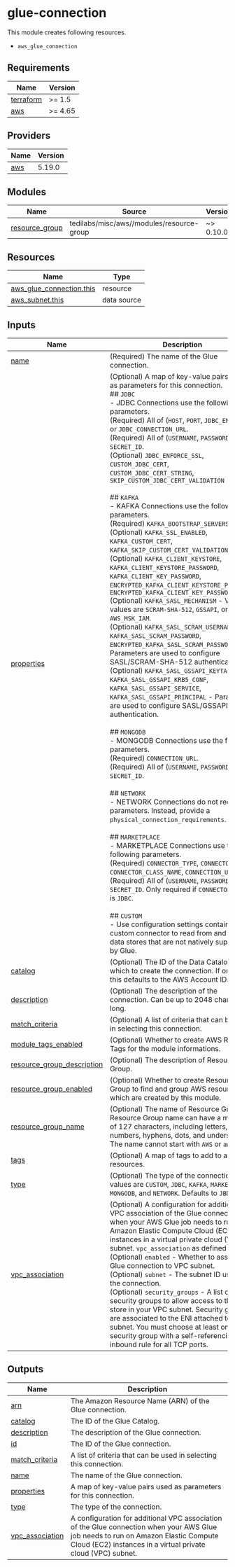 # glue-connection

This module creates following resources.

- `aws_glue_connection`

<!-- BEGIN_TF_DOCS -->
## Requirements

| Name | Version |
|------|---------|
| <a name="requirement_terraform"></a> [terraform](#requirement\_terraform) | >= 1.5 |
| <a name="requirement_aws"></a> [aws](#requirement\_aws) | >= 4.65 |

## Providers

| Name | Version |
|------|---------|
| <a name="provider_aws"></a> [aws](#provider\_aws) | 5.19.0 |

## Modules

| Name | Source | Version |
|------|--------|---------|
| <a name="module_resource_group"></a> [resource\_group](#module\_resource\_group) | tedilabs/misc/aws//modules/resource-group | ~> 0.10.0 |

## Resources

| Name | Type |
|------|------|
| [aws_glue_connection.this](https://registry.terraform.io/providers/hashicorp/aws/latest/docs/resources/glue_connection) | resource |
| [aws_subnet.this](https://registry.terraform.io/providers/hashicorp/aws/latest/docs/data-sources/subnet) | data source |

## Inputs

| Name | Description | Type | Default | Required |
|------|-------------|------|---------|:--------:|
| <a name="input_name"></a> [name](#input\_name) | (Required) The name of the Glue connection. | `string` | n/a | yes |
| <a name="input_properties"></a> [properties](#input\_properties) | (Optional) A map of key-value pairs used as parameters for this connection.<br>  ## `JDBC`<br>  - JDBC Connections use the following parameters.<br>    (Required) All of (`HOST`, `PORT`, `JDBC_ENGINE`) or `JDBC_CONNECTION_URL`.<br>    (Required) All of (`USERNAME`, `PASSWORD`) or `SECRET_ID`.<br>    (Optional) `JDBC_ENFORCE_SSL`, `CUSTOM_JDBC_CERT`, `CUSTOM_JDBC_CERT_STRING`, `SKIP_CUSTOM_JDBC_CERT_VALIDATION`<br><br>  ## `KAFKA`<br>  - KAFKA Connections use the following parameters.<br>    (Required) `KAFKA_BOOTSTRAP_SERVERS`.<br>    (Optional) `KAFKA_SSL_ENABLED`, `KAFKA_CUSTOM_CERT`, `KAFKA_SKIP_CUSTOM_CERT_VALIDATION`.<br>    (Optional) `KAFKA_CLIENT_KEYSTORE`, `KAFKA_CLIENT_KEYSTORE_PASSWORD`, `KAFKA_CLIENT_KEY_PASSWORD`, `ENCRYPTED_KAFKA_CLIENT_KEYSTORE_PASSWORD`, `ENCRYPTED_KAFKA_CLIENT_KEY_PASSWORD`<br>    (Optional) `KAFKA_SASL_MECHANISM` - Valid values are `SCRAM-SHA-512`, `GSSAPI`, or `AWS_MSK_IAM`.<br>    (Optional) `KAFKA_SASL_SCRAM_USERNAME`, `KAFKA_SASL_SCRAM_PASSWORD`, `ENCRYPTED_KAFKA_SASL_SCRAM_PASSWORD` - Parameters are used to configure SASL/SCRAM-SHA-512 authentication.<br>    (Optional) `KAFKA_SASL_GSSAPI_KEYTAB`, `KAFKA_SASL_GSSAPI_KRB5_CONF`, `KAFKA_SASL_GSSAPI_SERVICE`, `KAFKA_SASL_GSSAPI_PRINCIPAL` - Parameters are used to configure SASL/GSSAPI authentication.<br><br>  ## `MONGODB`<br>  - MONGODB Connections use the following parameters.<br>    (Required) `CONNECTION_URL`.<br>    (Required) All of (`USERNAME`, `PASSWORD`) or `SECRET_ID`.<br><br>  ## `NETWORK`<br>  - NETWORK Connections do not require parameters. Instead, provide a `physical_connection_requirements`.<br><br>  ## `MARKETPLACE`<br>  - MARKETPLACE Connections use the following parameters.<br>    (Required) `CONNECTOR_TYPE`, `CONNECTOR_URL`, `CONNECTOR_CLASS_NAME`, `CONNECTION_URL`.<br>    (Required) All of (`USERNAME`, `PASSWORD`) or `SECRET_ID`. Only required if `CONNECTOR_TYPE` is `JDBC`.<br><br>  ## `CUSTOM`<br>  - Use configuration settings contained in a custom connector to read from and write to data stores that are not natively supported by Glue. | `map(string)` | n/a | yes |
| <a name="input_catalog"></a> [catalog](#input\_catalog) | (Optional) The ID of the Data Catalog in which to create the connection. If omitted, this defaults to the AWS Account ID. | `string` | `null` | no |
| <a name="input_description"></a> [description](#input\_description) | (Optional) The description of the connection. Can be up to 2048 characters long. | `string` | `"Managed by Terraform."` | no |
| <a name="input_match_criteria"></a> [match\_criteria](#input\_match\_criteria) | (Optional) A list of criteria that can be used in selecting this connection. | `list(string)` | `[]` | no |
| <a name="input_module_tags_enabled"></a> [module\_tags\_enabled](#input\_module\_tags\_enabled) | (Optional) Whether to create AWS Resource Tags for the module informations. | `bool` | `true` | no |
| <a name="input_resource_group_description"></a> [resource\_group\_description](#input\_resource\_group\_description) | (Optional) The description of Resource Group. | `string` | `"Managed by Terraform."` | no |
| <a name="input_resource_group_enabled"></a> [resource\_group\_enabled](#input\_resource\_group\_enabled) | (Optional) Whether to create Resource Group to find and group AWS resources which are created by this module. | `bool` | `true` | no |
| <a name="input_resource_group_name"></a> [resource\_group\_name](#input\_resource\_group\_name) | (Optional) The name of Resource Group. A Resource Group name can have a maximum of 127 characters, including letters, numbers, hyphens, dots, and underscores. The name cannot start with `AWS` or `aws`. | `string` | `""` | no |
| <a name="input_tags"></a> [tags](#input\_tags) | (Optional) A map of tags to add to all resources. | `map(string)` | `{}` | no |
| <a name="input_type"></a> [type](#input\_type) | (Optional) The type of the connection. Valid values are `CUSTOM`, `JDBC`, `KAFKA`, `MARKETPLACE`, `MONGODB`, and `NETWORK`. Defaults to `JBDC`. | `string` | `"JDBC"` | no |
| <a name="input_vpc_association"></a> [vpc\_association](#input\_vpc\_association) | (Optional) A configuration for additional VPC association of the Glue connection when your AWS Glue job needs to run on Amazon Elastic Compute Cloud (EC2) instances in a virtual private cloud (VPC) subnet. `vpc_association` as defined below.<br>    (Optional) `enabled` - Whether to associate Glue connection to VPC subnet.<br>    (Optional) `subnet` - The subnet ID used by the connection.<br>    (Optional) `security_groups` - A list of IDs of security groups to allow access to the data store in your VPC subnet. Security groups are associated to the ENI attached to your subnet. You must choose at least one security group with a self-referencing inbound rule for all TCP ports. | <pre>object({<br>    enabled         = optional(bool, false)<br>    subnet          = optional(string)<br>    security_groups = optional(set(string), [])<br>  })</pre> | `{}` | no |

## Outputs

| Name | Description |
|------|-------------|
| <a name="output_arn"></a> [arn](#output\_arn) | The Amazon Resource Name (ARN) of the Glue connection. |
| <a name="output_catalog"></a> [catalog](#output\_catalog) | The ID of the Glue Catalog. |
| <a name="output_description"></a> [description](#output\_description) | The description of the Glue connection. |
| <a name="output_id"></a> [id](#output\_id) | The ID of the Glue connection. |
| <a name="output_match_criteria"></a> [match\_criteria](#output\_match\_criteria) | A list of criteria that can be used in selecting this connection. |
| <a name="output_name"></a> [name](#output\_name) | The name of the Glue connection. |
| <a name="output_properties"></a> [properties](#output\_properties) | A map of key-value pairs used as parameters for this connection. |
| <a name="output_type"></a> [type](#output\_type) | The type of the connection. |
| <a name="output_vpc_association"></a> [vpc\_association](#output\_vpc\_association) | A configuration for additional VPC association of the Glue connection when your AWS Glue job needs to run on Amazon Elastic Compute Cloud (EC2) instances in a virtual private cloud (VPC) subnet. |
<!-- END_TF_DOCS -->

